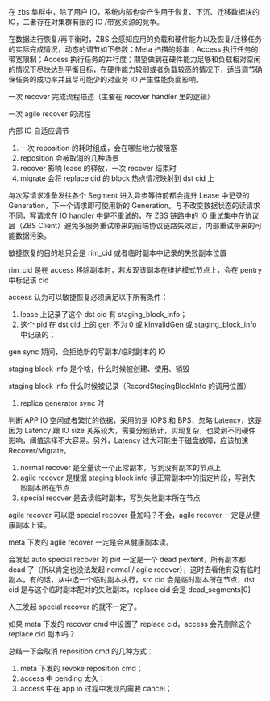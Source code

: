 





在 zbs 集群中，除了用户 IO，系统内部也会产生用于恢复、下沉、迁移数据块的 IO，二者存在对集群有限的 IO /带宽资源的竞争。









在数据进行恢复/再平衡时，ZBS 会感知应用的负载和硬件能力以及恢复/迁移任务的实际完成情况，动态的调节如下参数：Meta 扫描的频率；Access 执行任务的带宽限制；Access 执行任务的并行度；期望做到在硬件能力足够和负载相对空闲的情况下尽快达到平衡目标，在硬件能力较弱或者负载较高的情况下，适当调节确保任务的成功率并且尽可能少的对业务 IO 产生性能负面影响。













一次 recover 完成流程描述（主要在 recover handler 里的逻辑）

一次 agile recover 的流程

内部 IO 自适应调节



1. 一次 reposition 的耗时组成，会在哪些地方被阻塞
2. reposition 会被取消的几种场景
3. recover 影响 lease 的释放，一次 recover 结束时
4. migrate 会将 replace cid 的 block 热点情况映射到 dst cid 上



每次写请求准备发往各个 Segment 进入异步等待前都会提升 Lease 中记录的 Generation，下一个请求即可使用新的 Generation。与不改变数据状态的读请求不同，写请求在 IO handler 中是不重试的，在 ZBS 链路中的 IO 重试集中在协议层（ZBS Client）避免多服务重试带来的前端协议链路失效后，内部重试带来的可能数据污染。



敏捷恢复的目的地只会是 rim_cid 或者临时副本中记录的失败副本位置

rim_cid 是在 access 移除副本时，若发现该副本在维护模式节点上，会在 pentry 中标记该 cid

access 认为可以敏捷恢复必须满足以下所有条件：

1. lease 上记录了这个 dst cid 有 staging_block_info；
2. 这个 pid 在 dst cid 上的 gen 不为 0 或 kInvalidGen 或 staging_block_info 中记录的；



gen sync 期间，会拒绝新的写副本/临时副本的 IO



staging block info 是个啥，什么时候被创建、使用、销毁

staging block info 什么时候被记录（RecordStagingBlockInfo 的调用位置）

1. replica generator sync 时



判断 APP IO 空闲或者繁忙的依据，采用的是 IOPS 和 BPS，忽略 Latency，这是因为 Latency 跟 IO size 关系较大，需要分别统计，实现复杂，也受到不同硬件影响，阈值选择不大容易。另外，Latency 过大可能由于磁盘故障，应该加速 Recover/Migrate。



1. normal recover 是全量读一个正常副本，写到没有副本的节点上
2. agile recover 是根据 staging block info 读正常副本中的指定片段，写到失败副本所在节点
3. special recover 是去读临时副本，写到失败副本所在节点

agile recover 可以跟 special recover 叠加吗？不会，agile recover 一定是从健康副本上读。

meta 下发的 agile recover 一定是会从健康副本读。



会发起 auto special recover 的 pid 一定是一个 dead pextent，所有副本都 dead 了（所以肯定也没法发起 normal / agile recover），这时去看他有没有临时副本，有的话，从中选一个临时副本执行，src cid 会是临时副本所在节点，dst cid 是与这个临时副本配对的失败副本，replace cid 会是 dead_segments[0]

人工发起 special recover 的就不一定了。



如果 meta 下发的 recover cmd 中设置了 replace cid，access 会先删除这个 replace cid 副本吗？



总结一下会取消 reposition cmd 的几种方式：

1. meta 下发的 revoke reposition cmd；
2. access 中 pending 太久；
3. access 中在 app io 过程中发现的需要 cancel；







